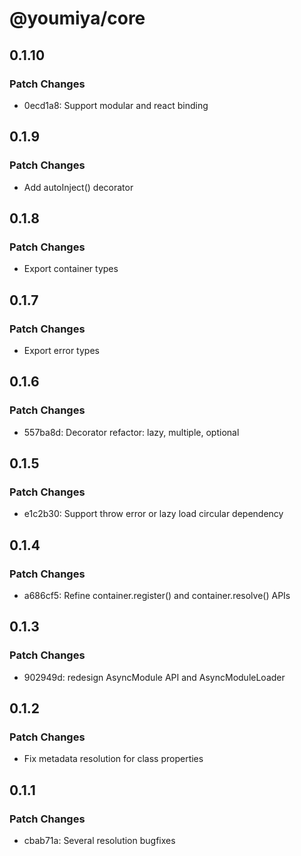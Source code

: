 # @youmiya/core

## 0.1.10

### Patch Changes

- 0ecd1a8: Support modular and react binding

## 0.1.9

### Patch Changes

- Add autoInject() decorator

## 0.1.8

### Patch Changes

- Export container types

## 0.1.7

### Patch Changes

- Export error types

## 0.1.6

### Patch Changes

- 557ba8d: Decorator refactor: lazy, multiple, optional

## 0.1.5

### Patch Changes

- e1c2b30: Support throw error or lazy load circular dependency

## 0.1.4

### Patch Changes

- a686cf5: Refine container.register() and container.resolve() APIs

## 0.1.3

### Patch Changes

- 902949d: redesign AsyncModule API and AsyncModuleLoader

## 0.1.2

### Patch Changes

- Fix metadata resolution for class properties

## 0.1.1

### Patch Changes

- cbab71a: Several resolution bugfixes
